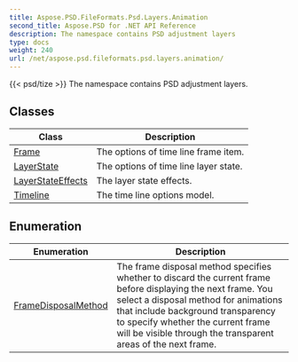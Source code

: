 ```yaml
---
title: Aspose.PSD.FileFormats.Psd.Layers.Animation
second_title: Aspose.PSD for .NET API Reference
description: The namespace contains PSD adjustment layers
type: docs
weight: 240
url: /net/aspose.psd.fileformats.psd.layers.animation/
---
```

{{< psd/tize >}}
The namespace contains PSD adjustment layers.

## Classes

| Class | Description |
| --- | --- |
| [Frame](./frame/) | The options of time line frame item. |
| [LayerState](./layerstate/) | The options of time line layer state. |
| [LayerStateEffects](./layerstateeffects/) | The layer state effects. |
| [Timeline](./timeline/) | The time line options model. |
## Enumeration

| Enumeration | Description |
| --- | --- |
| [FrameDisposalMethod](./framedisposalmethod/) | The frame disposal method specifies whether to discard the current frame before displaying the next frame. You select a disposal method for animations that include background transparency to specify whether the current frame will be visible through the transparent areas of the next frame. |


